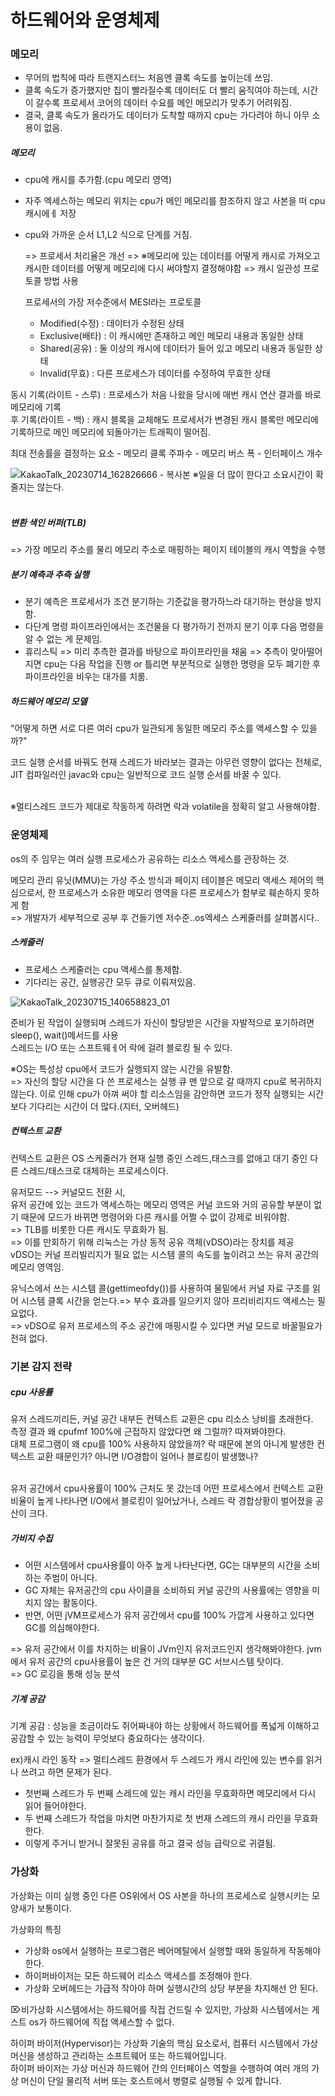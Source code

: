 <h1>하드웨어와 운영체제</h1>

<h3>메모리</h3>

 - 무어의 법칙에 따라 트랜지스터느 처음엔 클록 속도를 높이는데 쓰임.
 - 클록 속도가 증가했지만 칩이 빨라질수록 데이터도 더 빨리 움직여야 하는데, 시간이 갈수록 프로세서 코어의 데이터 수요를 메인 메모리가 맞추기 어려워짐.
 - 결국, 클록 속도가 올라가도 데이터가 도착할 때까지 cpu는 가다려야 하니 아무 소용이 없음.

<h5>메모리</h5>

 - cpu에 캐시를 추가함.(cpu 메모리 영역)
 - 자주 엑세스하는 메모리 위치는 cpu가 메인 메모리를 참조하지 않고 사본을 떠 cpu캐시에ㅔ 저장
 - cpu와 가까운 순서 L1,L2 식으로 단계를 거침.

   => 프로세서 처리율은 개선 => ※메모리에 있는 데이터를 어떻게 캐시로 가져오고 캐시한 데이터를 어떻게 메모리에 다시 써야할지 결정해야함 => 캐시 일관성 프로토콜 방법 사용<br>

   프로세서의 가장 저수준에서 MESI라는 프로토콜<br>

     - Modified(수정) : 데이터가 수정된 상태
     - Exclusive(배타) : 이 캐시에만 존재하고 메인 메모리 내용과 동일한 상태
     - Shared(공유) : 둘 이상의 캐시에 데이터가 들어 있고 메모리 내용과 동일한 상태
     - Invalid(무효) : 다른 프로세스가 데이터를 수정하여 무효한 상태

  동시 기록(라이트 - 스루) : 프로세스가 처음 나왔을 당시에 매번 캐시 연산 결과를 바로 메모리에 기록<br>
  후 기록(라이트 - 백)    :  캐시 블록을 교체해도 프로세서가 변경된 캐시 블록만 메모리에 기록하므로 메인 메모리에 되돌아가는 트래픽이 떨어짐.<br>


  최대 전송률을 결정하는 요소
      - 메모리 클록 주파수
      - 메모리 버스 폭
      - 인터페이스 개수

![KakaoTalk_20230714_162826666 - 복사본](https://github.com/JSON-loading-and-unloading/Optimizing-Java/assets/106163272/b9b87f2f-e04d-4f9e-993c-da31c88f1a7d)
※일을 더 많이 한다고 소요시간이 확 줄지는 않는다.<br><br>         


<h5>변환 색인 버퍼(TLB)</h5>

=> 가장 메모리 주소를 물리 메모리 주소로 매핑하는 페이지 테이블의 캐시 역할을 수행 <br>

<h5>분기 예측과 추측 실행</h5>

 - 분기 예측은 프로세서가 조건 분기하는 기준값을 평가하느라 대기하는 현상을 방지함.
 - 다단계 명령 파이프라인에서는 조건물을 다 평가하기 전까지 분기 이후 다음 명령을 알 수 없는 게 문제임.
 - 휴리스틱 => 미리 추측한 결과를 바탕으로 파이프라인을 채움 => 추측이 맞아떨어지면 cpu는 다음 작업을 진행 or 틀리면 부분적으로 실행한 명령을 모두 폐기한 후 파이프라인을 비우는 대가를 치룸.

<h5>하드웨어 메모리 모델</h5>
"어떻게 하면 서로 다른 여러 cpu가 일관되게 동일한 메모리 주소를 액세스할 수 있을까?" <br>

코드 실행 순서를 바꿔도 현재 스레드가 바라보는 결과는 아무런 영향이 없다는 전체로, <br>
JIT 컴파일러인 javac와 cpu는 일반적으로 코드 실행 순서를 바꿀 수 있다. <br> <br>

※멀티스레드 코드가 제대로 작동하게 하려면 락과 volatile을 정확히 알고 사용해야함.


<h3>운영체제</h3>

os의 주 임무는 여러 실행 프로세스가 공유하는 리소스 액세스를 관장하는 것. <br>

메모리 관리 유닛(MMU)는 가상 주소 방식과 페이지 테이블은 메모리 액세스 제어의 핵심으로서, 한 프로세스가 소유한 메모리 영역을 다른 프로세스가 함부로 훼손하지 못하게 함 <br>
=> 개발자가 세부적으로 공부 후 건들기엔 저수준..os엑세스 스케줄러를 살펴봅시다..<br>


<h5>스케줄러</h5>

- 프로세스 스케줄러는 cpu 액세스를 통제함.
- 기다리는 공간, 실행공간 모두 큐로 이뤄져있음.

![KakaoTalk_20230715_140658823_01](https://github.com/JSON-loading-and-unloading/Optimizing-Java/assets/106163272/b547138c-c912-45e6-81fd-549783dbf020)

준비가 된 작업이 실행되며 스레드가 자신이 할당받은 시간을 자발적으로 포기하려면 sleep(), wait()메서드를 사용<br>
스레드는 I/O 또는 스프트웨ㅔ어 락에 걸려 블로킹 될 수 있다.<br>

※OS는 특성상 cpu에서 코드가 실행되지 않는 시간을 유발함.<br>
=> 자신의 할당 시간을 다 쓴 프로세스는 실행 큐 맨 앞으로 갈 때까지 cpu로 복귀하지 않는다. 이로 인해 cpu가 아껴 써야 할 리소스임을 감안하면 코드가 정작 실행되는 시간보다 기다리는 시간이 더 많다.(지터, 오버헤드)<br>

<h5>컨텍스트 교환</h5>

컨텍스트 교환은 OS 스케줄러가 현재 실행 중인 스레드,태스크를 없애고 대기 중인 다른 스레드/태스크로 대체하는 프로세스이다.<br>

유저모드 --> 커널모드 전환 시,<br>
유저 공간에 있는 코드가 액세스하는 메모리 영역은 커널 코드와 거의 공유할 부분이 없기 때문에 모드가 바뀌면 명령어와 다른 캐시를 어쩔 수 없이 강제로 비워야함.<br>
=> TLB를 비롯한 다른 캐시도 무효화가 됨.<br>
=> 이를 만회하기 위해 리눅스는 가상 동적 공유 객체(vDSO)라는 장치를 제공<br>
vDSO는 커널 프리빌리지가 필요 없는 시스템 콜의 속도를 높이려고 쓰는 유저 공간의 메모리 영역임.<br>

유닉스에서 쓰는 시스템 콜(gettimeofdy())를 사용하여 물밑에서 커널 자료 구조를 읽어 시스템 클록 시간을 얻는다.=> 부수 효과를 일으키지 않아 프리비리지드 액세스는 필요없다.<br>
=> vDSO로 유저 프로세스의 주소 공간에 매핑시킬 수 있다면 커널 모드로 바꿀필요가 전혀 없다.<br>

<h3>기본 감지 전략</h3>

<h5>cpu 사용률</h5>

유저 스레드끼리든, 커널 공간 내부든 컨텍스트 교환은 cpu 리소스 낭비를 초래한다.<br>
측정 결과 왜 cpufmf 100%에 근접하지 않았다면 왜 그럴까? 따져봐야한다.<br>
대체 프로그램이 왜 cpu를 100% 사용하지 않았을까? 락 때문에 본의 아니게 발생한 컨텍스트 교환 때문인가? 아니면 I/O경합이 일어나 블로킹이 발생했나?<br><br>

유저 공간에서 cpu사용률이 100% 근처도 못 갔는데 어떤 프로세스에서 컨텍스트 교환 비율이 높게 나타나면 I/O에서 블로킹이 일어났거나, 스레드 락 경합상황이 벌어졌을 공산이 크다.<br>

<h5>가비지 수집</h5>

  - 어떤 시스템에서 cpu사용률이 아주 높게 나타난다면, GC는 대부분의 시간을 소비하는 주범이 아니다.
  - GC 자체는 유저공간의 cpu 사이클을 소비하되 커널 공간의 사용률에는 영향을 미치지 않는 활동이다.
  - 반면, 어떤 jVM프로세스가 유저 공간에서 cpu를 100% 가깝게 사용하고 있다면 GC를 의심해야한다.

=> 유저 공간에서 이를 차지하는 비율이 JVm인지 유저코드인지 생각해봐야한다. jvm에서 유저 공간의 cpu사용률이 높은 건 거의 대부분 GC 서브시스템 탓이다.<br>
=> GC 로깅을 통해 성능 분석<br>

<h5>기계 공감</h5>

기계 공감 : 성능을 조금이라도 쥐어짜내야 하는 상황에서 하드웨어를 폭넓게 이해하고 공감할 수 있는 능력이 무엇보다 중요하다는 생각이다.<br>

ex)캐시 라인 동작
 => 멀티스레드 환경에서 두 스레드가 캐시 라인에 있는 변수를 읽거나 쓰려고 하면 문제가 된다.
 - 첫번째 스레드가 두 번째 스레드에 있는 캐시 라인을 무효화하면 메모리에서 다시 읽어 들어야한다.
 - 두 번째 스레드가 작업을 마치면 마찬가지로 첫 번재 스레드의 캐시 라인을 무효화한다.
 - 이렇게 주거니 받거니 잘못된 공유를 하고 결국 성능 급락으로 귀결됨.

<h3>가상화</h3>   

가상화는 이미 실행 중인 다른 OS위에서 OS 사본을 하나의 프로세스로 실행시키는 모양새가 보통이다.

가상화의 특징
  - 가상화 os에서 실행하는 프로그램은 베어메탈에서 실행할 때와 동일하게 작동해야 한다.
  - 하이퍼바이저는 모든 하드웨어 리소스 액세스를 조정해야 한다.
  - 가상화 오버헤드는 가급적 작아야 하며 실행시간의 상당 부분을 차지해선 안 된다.

   ⌦비가상화 시스템에서는 하드웨어를 직접 건드릴 수 있지만, 가상화 시스템에서는 게스트 os가 하드웨어에 직접 액세스할 수 없다.<br>

   하이퍼 바이저(Hypervisor)는 가상화 기술의 핵심 요소로서, 컴퓨터 시스템에서 가상 머신을 생성하고 관리하는 소프트웨어 또는 하드웨어입니다. <br>
   하이퍼 바이저는 가상 머신과 하드웨어 간의 인터페이스 역할을 수행하여 여러 개의 가상 머신이 단일 물리적 서버 또는 호스트에서 병렬로 실행될 수 있게 합니다.<br>

   











